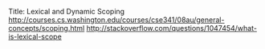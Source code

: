 Title: Lexical and Dynamic Scoping
http://courses.cs.washington.edu/courses/cse341/08au/general-concepts/scoping.html
http://stackoverflow.com/questions/1047454/what-is-lexical-scope

